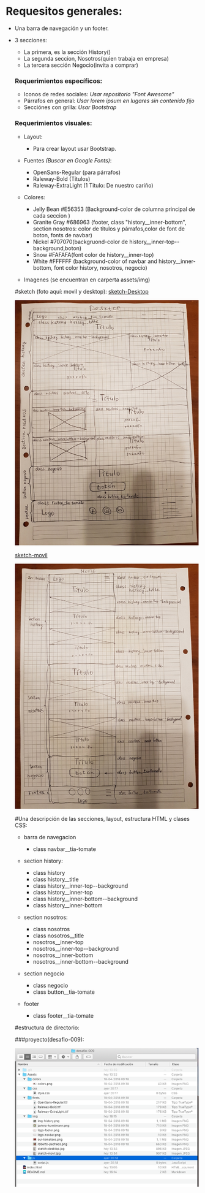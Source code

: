 # Requesitos generales:

  - Una barra de navegación y un footer.
  - 3 secciones:
      - La primera, es la sección History()
      - La segunda seccion, Nosotros(quien trabaja en empresa)
      - La tercera sección Negocio(invita a comprar)

      
    ### Requerimientos específicos:
       - Iconos de redes sociales: 
        *Usar repositorio "Font Awesome"*       
       - Párrafos en general: 
       *Usar lorem ipsum en lugares sin contenido fijo*
      - Secciónes con grilla:
        *Usar Bootstrap*
        
        
    ### Requerimientos visuales:
      - Layout:
     	 - Para crear layout usar Bootstrap.
     - Fuentes *(Buscar en Google Fonts)*:
       - OpenSans-Regular (para párrafos)
       - Raleway-Bold (Títulos)
       - Raleway-ExtraLight (1 Titulo: De nuestro cariño)
     - Colores:
       - Jelly Bean #E56353 (Background-color de columna principal de cada seccion )
       - Granite Gray #686963 (footer, class "history__inner-bottom", section nosotros: color de titulos y párrafos,color de font de boton, fonts de navbar)
       - Nickel #707070(backgruond-color de history__inner-top--background,boton)
       - Snow #FAFAFA(font color de history__inner-top)
       - White #FFFFFF (background-color of navbar and history__inner-bottom, font color history, nosotros, negocio)
      
     - Imagenes (se encuentran en carperta assets/img)

     
    #sketch (foto aquí: movil y desktop):
    [sketch-Desktop](Assets/img/sketch-desktop.jpg)
    
    ![sketch-Desktop](Assets/img/sketch-desktop.jpg)
    
    [sketch-movil](Assets/img/sketch-movil.jpg)
    
    ![sketch-movil](Assets/img/sketch-movil.jpg)
    
    #Una descripción de las secciones, layout, estructura HTML y clases CSS:
   
    
    - barra de navegacion
        - class navbar__tia-tomate
        
       
    - section history:
        - class history
        - class history__title 
        - class history__inner-top--background
        - class history__inner-top
        - class history__inner-bottom--background
        - class history__inner-bottom
    - section nosotros:
        - class nosotros
        - class nosotros__title
        - nosotros__inner-top
        - nosotros__inner-top--background
        - nosotros__inner-bottom
        - nosotros__inner-bottom--background
    - section negocio
        - class negocio
        - class button__tia-tomate 
    - footer
       - class footer__tia-tomate
       
    
     
     
    #estructura de directorio:
     
    ###proyecto(desafio-009):
    
    ![estructura de directorio](Assets/img/estructura-de-directorio.png)
     
     
    

          
   
    
     
     
    